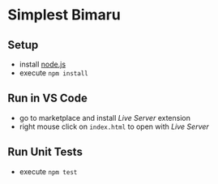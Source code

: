 # Simplest Bimaru

## Setup

- install [node.js](https://nodejs.org/en/download)
- execute `npm install`

## Run in VS Code

- go to marketplace and install *Live Server* extension
- right mouse click on `index.html` to open with *Live Server*

## Run Unit Tests

- execute `npm test`
